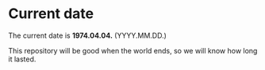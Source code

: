 # Current date

The current date is **1974.04.04.** (YYYY.MM.DD.)

This repository will be good when the world ends, so we will know how long it lasted.